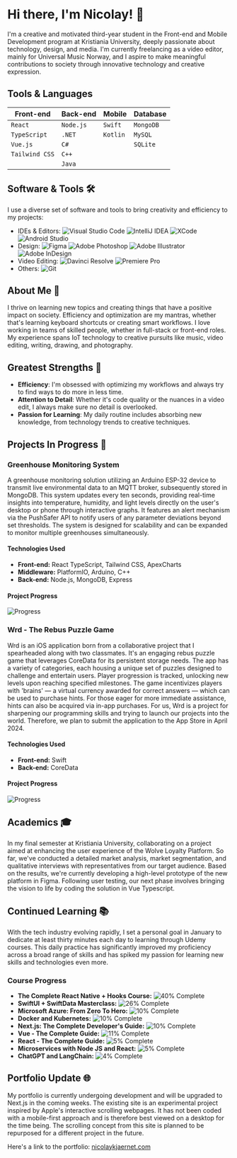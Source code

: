 # Hi there, I'm Nicolay! 👋

I'm a creative and motivated third-year student in the Front-end and Mobile Development program at Kristiania University, deeply passionate about technology, design, and media. I'm currently freelancing as a video editor, mainly for Universal Music Norway, and I aspire to make meaningful contributions to society through innovative technology and creative expression.

## Tools & Languages

| Front-end       | Back-end       | Mobile         | Database       |
|-----------------|----------------|----------------|----------------|
| `React`         | `Node.js`      | `Swift`        | `MongoDB`      |
| `TypeScript`    | `.NET`         | `Kotlin`       | `MySQL`        |
| `Vue.js`        | `C#`           |                | `SQLite`       |
| `Tailwind CSS`  | `C++`          |                |                |
|                 | `Java`         |                |                |

## Software & Tools 🛠️

I use a diverse set of software and tools to bring creativity and efficiency to my projects:

- IDEs & Editors: ![Visual Studio Code](https://img.shields.io/badge/VSCode-007ACC?style=for-the-badge&logo=visual-studio-code&logoColor=white) ![IntelliJ IDEA](https://img.shields.io/badge/IntelliJ-2C2C2C?style=for-the-badge&logo=intellij-idea&logoColor=white) ![XCode](https://img.shields.io/badge/XCode-1575F9?style=for-the-badge&logo=xcode&logoColor=white) ![Android Studio](https://img.shields.io/badge/Android%20Studio-3DDC84?style=for-the-badge&logo=android-studio&logoColor=white)
- Design: ![Figma](https://img.shields.io/badge/Figma-F24E1E?style=for-the-badge&logo=figma&logoColor=white) ![Adobe Photoshop](https://img.shields.io/badge/Photoshop-31A8FF?style=for-the-badge&logo=adobe-photoshop&logoColor=white) ![Adobe Illustrator](https://img.shields.io/badge/Illustrator-FF9A00?style=for-the-badge&logo=adobe-illustrator&logoColor=white) ![Adobe InDesign](https://img.shields.io/badge/InDesign-EE3D8F?style=for-the-badge&logo=adobe-indesign&logoColor=white)
- Video Editing: ![Davinci Resolve](https://img.shields.io/badge/Davinci%20Resolve-FFFFFF?style=for-the-badge&logo=davinci-resolve&logoColor=black) ![Premiere Pro](https://img.shields.io/badge/Premiere%20Pro-9999FF?style=for-the-badge&logo=adobe-premiere-pro&logoColor=white)
- Others: ![Git](https://img.shields.io/badge/Git-F05032?style=for-the-badge&logo=git&logoColor=white)

## About Me 📖

I thrive on learning new topics and creating things that have a positive impact on society. Efficiency and optimization are my mantras, whether that's learning keyboard shortcuts or creating smart workflows. I love working in teams of skilled people, whether in full-stack or front-end roles. My experience spans IoT technology to creative pursuits like music, video editing, writing, drawing, and photography.

## Greatest Strengths 💪

- **Efficiency**: I'm obsessed with optimizing my workflows and always try to find ways to do more in less time.
- **Attention to Detail**: Whether it's code quality or the nuances in a video edit, I always make sure no detail is overlooked.
- **Passion for Learning**: My daily routine includes absorbing new knowledge, from technology trends to creative techniques.

## Projects In Progress 🚀

### Greenhouse Monitoring System

A greenhouse monitoring solution utilizing an Arduino ESP-32 device to transmit live environmental data to an MQTT broker, subsequently stored in MongoDB. This system updates every ten seconds, providing real-time insights into temperature, humidity, and light levels directly on the user's desktop or phone through interactive graphs. It features an alert mechanism via the PushSafer API to notify users of any parameter deviations beyond set thresholds. The system is designed for scalability and can be expanded to monitor multiple greenhouses simultaneously.

#### Technologies Used

- **Front-end:** React TypeScript, Tailwind CSS, ApexCharts
- **Middleware:** PlatformIO, Arduino, C++
- **Back-end:** Node.js, MongoDB, Express

#### Project Progress
  
![Progress](https://img.shields.io/badge/Progress-90%25-red)

### Wrd - The Rebus Puzzle Game

Wrd is an iOS application born from a collaborative project that I spearheaded along with two classmates. It's an engaging rebus puzzle game that leverages CoreData for its persistent storage needs. The app has a variety of categories, each housing a unique set of puzzles designed to challenge and entertain users. Player progression is tracked, unlocking new levels upon reaching specified milestones. The game incentivizes players with 'brains' — a virtual currency awarded for correct answers — which can be used to purchase hints. For those eager for more immediate assistance, hints can also be acquired via in-app purchases. For us, Wrd is a project for sharpening our programming skills and trying to launch our projects into the world. Therefore, we plan to submit the application to the App Store in April 2024.

#### Technologies Used

- **Front-end:** Swift
- **Back-end:** CoreData

#### Project Progress

![Progress](https://img.shields.io/badge/Progress-30%25-orange)

## Academics 🎓

In my final semester at Kristiania University, collaborating on a project aimed at enhancing the user experience of the Wolve Loyalty Platform. So far, we've conducted a detailed market analysis, market segmentation, and qualitative interviews with representatives from our target audience. Based on the results, we're currently developing a high-level prototype of the new platform in Figma. Following user testing, our next phase involves bringing the vision to life by coding the solution in Vue Typescript.

## Continued Learning 📚

With the tech industry evolving rapidly, I set a personal goal in January to dedicate at least thirty minutes each day to learning through Udemy courses. This daily practice has significantly improved my proficiency across a broad range of skills and has spiked my passion for learning new skills and technologies even more.

### Course Progress

- **The Complete React Native + Hooks Course:** ![40% Complete](https://img.shields.io/badge/Progress-40%25-orange?style=flat-square)
- **SwiftUI + SwiftData Masterclass:** ![26% Complete](https://img.shields.io/badge/Progress-26%25-orange?style=flat-square)
- **Microsoft Azure: From Zero To Hero:** ![10% Complete](https://img.shields.io/badge/Progress-10%25-orange?style=flat-square)
- **Docker and Kubernetes:** ![10% Complete](https://img.shields.io/badge/Progress-10%25-orange?style=flat-square)
- **Next.js: The Complete Developer's Guide:** ![10% Complete](https://img.shields.io/badge/Progress-10%25-orange?style=flat-square)
- **Vue - The Complete Guide:** ![11% Complete](https://img.shields.io/badge/Progress-11%25-orange?style=flat-square)
- **React - The Complete Guide:** ![5% Complete](https://img.shields.io/badge/Progress-5%25-orange?style=flat-square)
- **Microservices with Node JS and React:** ![5% Complete](https://img.shields.io/badge/Progress-5%25-orange?style=flat-square)
- **ChatGPT and LangChain:** ![4% Complete](https://img.shields.io/badge/Progress-4%25-orange?style=flat-square)

## Portfolio Update 🌐

My portfolio is currently undergoing development and will be upgraded to Next.js in the coming weeks. The existing site is an experimental project inspired by Apple's interactive scrolling webpages. It has not been coded with a mobile-first approach and is therefore best viewed on a desktop for the time being. The scrolling concept from this site is planned to be repurposed for a different project in the future.

Here's a link to the portfolio: [nicolaykjaernet.com](https://www.nicolaykjaernet.com)
